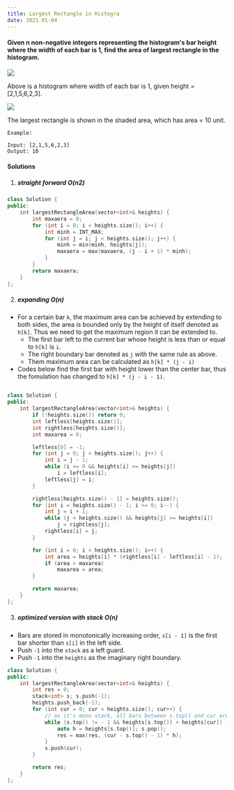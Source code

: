 ```yaml
---
title: Largest Rectangle in Histogra
date: 2021-01-04
---
```

#### Given n non-negative integers representing the histogram's bar height where the width of each bar is 1, find the area of largest rectangle in the histogram.


![](https://assets.leetcode.com/uploads/2018/10/12/histogram.png)

Above is a histogram where width of each bar is 1, given height = [2,1,5,6,2,3].

![](https://assets.leetcode.com/uploads/2018/10/12/histogram_area.png)

The largest rectangle is shown in the shaded area, which has area = 10 unit.


```
Example:

Input: [2,1,5,6,2,3]
Output: 10
```

#### Solutions

1. ##### straight forward O(n2)

```cpp
class Solution {
public:
    int largestRectangleArea(vector<int>& heights) {
        int maxaera = 0;
        for (int i = 0; i < heights.size(); i++) {
            int minh = INT_MAX;
            for (int j = i; j < heights.size(); j++) {
                minh = min(minh, heights[j]);
                maxaera = max(maxaera, (j - i + 1) * minh);
            }
        }
        return maxaera;
    }
};
```

2. ##### expanding O(n)

- For a certain bar `k`, the maximum area can be achieved by extending to both sides, the area is bounded only by the height of itself denoted as `h[k]`. Thus we need to get the maximum region it can be extended to.
    - The first bar left to the current bar whose height is less than or equal to `h[k]` is `i`.
    - The right boundary bar denoted as `j` with the same rule as above.
    - Them maximum area can be calculated as `h[k] * (j - i)`
- Codes below find the first bar with height lower than the center bar, thus the fomulation has changed to `h[k] * (j - i - 1)`.
```cpp

class Solution {
public:
    int largestRectangleArea(vector<int>& heights) {
        if (!heights.size()) return 0;
        int leftless[heights.size()];
        int rightless[heights.size()];
        int maxarea = 0;

        leftless[0] = -1;
        for (int j = 0; j < heights.size(); j++) {
            int i = j - 1;
            while (i >= 0 && heights[i] >= heights[j])
                i = leftless[i];
            leftless[j] = i;
        }

        rightless[heights.size() - 1] = heights.size();
        for (int i = heights.size() - 1; i >= 0; i--) {
            int j = i + 1;
            while (j < heights.size() && heights[j] >= heights[i])
                j = rightless[j];
            rightless[i] = j;
        }

        for (int i = 0; i < heights.size(); i++) {
            int area = heights[i] * (rightless[i] - leftless[i] - 1);
            if (area > maxarea)
                maxarea = area;
        }

        return maxarea;
    }
};
```

3. ##### optimized version with stack O(n)
- Bars are stored in monotonically increasing order, `s[i - 1]` is the first bar shorter than `s[i]` in the left side.
- Push `-1` into the `stack` as a left guard.
- Push `-1` into the `heights` as the imaginary right boundary.

```cpp
class Solution {
public:
    int largestRectangleArea(vector<int>& heights) {
        int res = 0;
        stack<int> s; s.push(-1);
        heights.push_back(-1);
        for (int cur = 0; cur < heights.size(); cur++) {
            // as it's mono stack, all bars between s.top() and cur are greater than or equal to  height[s.top()].
            while (s.top() != - 1 && heights[s.top()] > heights[cur]) {
                auto h = heights[s.top()]; s.pop();
                res = max(res, (cur - s.top() - 1) * h);
            }
            s.push(cur);
        }

        return res;
    }
};
```